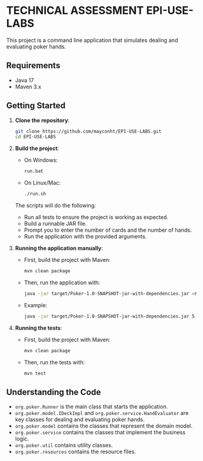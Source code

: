 # TECHNICAL ASSESSMENT EPI-USE-LABS

This project is a command line application that simulates dealing and evaluating poker hands.

## Requirements

- Java 17
- Maven 3.x

## Getting Started

1. **Clone the repository**:
    ```bash
    git clone https://github.com/mayconht/EPI-USE-LABS.git
    cd EPI-USE-LABS
    ```

2. **Build the project**:
    - On Windows:
        ```bash
        run.bat
        ```
    - On Linux/Mac:
        ```bash
        ./run.sh
        ```

   The scripts will do the following:
    - Run all tests to ensure the project is working as expected.
    - Build a runnable JAR file.
    - Prompt you to enter the number of cards and the number of hands.
    - Run the application with the provided arguments.

3. **Running the application manually**:
    - First, build the project with Maven:
        ```bash
        mvn clean package
        ```

    - Then, run the application with:
        ```bash
        java -jar target/Poker-1.0-SNAPSHOT-jar-with-dependencies.jar <number_of_cards> <number_of_hands>
        ```

    - Example:
       ```bash
       java -jar target/Poker-1.0-SNAPSHOT-jar-with-dependencies.jar 5 12
       ```

4. **Running the tests**:
    - First, build the project with Maven:
        ```bash
        mvn clean package
        ```

    - Then, run the tests with:
        ```bash
        mvn test
        ```

## Understanding the Code

- `org.poker.Runner` is the main class that starts the application.
- `org.poker.model.IDeckImpl` and `org.poker.service.HandEvaluator` are key classes for dealing and evaluating poker
  hands.
- `org.poker.model` contains the classes that represent the domain model.
- `org.poker.service` contains the classes that implement the business logic.
- `org.poker.util` contains utility classes.
- `org.poker.resources` contains the resource files.
